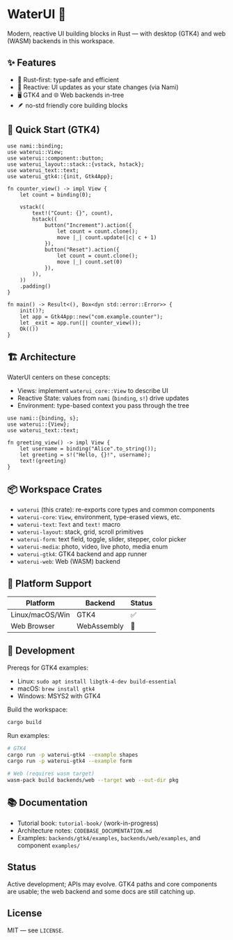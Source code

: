 # WaterUI 🌊

Modern, reactive UI building blocks in Rust — with desktop (GTK4) and web (WASM) backends in this workspace.

## ✨ Features

- 🦀 Rust-first: type-safe and efficient
- 🔄 Reactive: UI updates as your state changes (via Nami)
- 🖥️ GTK4 and 🌐 Web backends in-tree
- 🪶 no-std friendly core building blocks

## 🚀 Quick Start (GTK4)

```rust,ignore
use nami::binding;
use waterui::View;
use waterui::component::button;
use waterui_layout::stack::{vstack, hstack};
use waterui_text::text;
use waterui_gtk4::{init, Gtk4App};

fn counter_view() -> impl View {
    let count = binding(0);

    vstack((
        text!("Count: {}", count),
        hstack((
            button("Increment").action({
                let count = count.clone();
                move |_| count.update(|c| c + 1)
            }),
            button("Reset").action({
                let count = count.clone();
                move |_| count.set(0)
            }),
        )),
    ))
    .padding()
}

fn main() -> Result<(), Box<dyn std::error::Error>> {
    init()?;
    let app = Gtk4App::new("com.example.counter");
    let _exit = app.run(|| counter_view());
    Ok(())
}
```

## 🏗️ Architecture

WaterUI centers on these concepts:

- Views: implement `waterui_core::View` to describe UI
- Reactive State: values from `nami` (`binding`, `s!`) drive updates
- Environment: type-based context you pass through the tree

```rust,ignore
use nami::{binding, s};
use waterui::{View};
use waterui_text::text;

fn greeting_view() -> impl View {
    let username = binding("Alice".to_string());
    let greeting = s!("Hello, {}!", username);
    text!(greeting)
}
```

## 📦 Workspace Crates

- `waterui` (this crate): re-exports core types and common components
- `waterui-core`: `View`, environment, type-erased views, etc.
- `waterui-text`: `Text` and `text!` macro
- `waterui-layout`: stack, grid, scroll primitives
- `waterui-form`: text field, toggle, slider, stepper, color picker
- `waterui-media`: photo, video, live photo, media enum
- `waterui-gtk4`: GTK4 backend and app runner
- `waterui-web`: Web (WASM) backend

## 📱 Platform Support

| Platform        | Backend     | Status |
| --------------- | ----------- | ------ |
| Linux/macOS/Win | GTK4        | ✅     |
| Web Browser     | WebAssembly | 🚧    |

## 🔧 Development

Prereqs for GTK4 examples:
- Linux: `sudo apt install libgtk-4-dev build-essential`
- macOS: `brew install gtk4`
- Windows: MSYS2 with GTK4

Build the workspace:
```bash
cargo build
```

Run examples:
```bash
# GTK4
cargo run -p waterui-gtk4 --example shapes
cargo run -p waterui-gtk4 --example form

# Web (requires wasm target)
wasm-pack build backends/web --target web --out-dir pkg
```

## 📚 Documentation

- Tutorial book: `tutorial-book/` (work-in-progress)
- Architecture notes: `CODEBASE_DOCUMENTATION.md`
- Examples: `backends/gtk4/examples`, `backends/web/examples`, and component `examples/`

## Status

Active development; APIs may evolve. GTK4 paths and core components are usable; the web backend and some docs are still catching up.

## License

MIT — see `LICENSE`.
